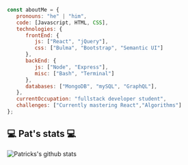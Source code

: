 
```javascript
const aboutMe = {
   pronouns: "he" | "him",
   code: [Javascript, HTML, CSS],
   technologies: {
      frontEnd: {
         js: ["React", "jQuery"],
         css: ["Bulma", "Bootstrap", "Semantic UI"]
      },
      backEnd: {
         js: ["Node", "Express"],
         misc: ["Bash", "Terminal"]
      },
      databases: ["MongoDB", "mySQL", "GraphQL"],
   },
   currentOccupation: "fullstack developer student",
   challenges: ["Currently mastering React","Algorithms"]
};
```
<h2>💻 Pat's stats 💻</h2>

![Patricks's github stats](https://github-readme-stats.vercel.app/api?username=patrickbrown-io&show_icons=true&title_color=fff&icon_color=79ff97&text_color=9f9f9f&bg_color=151515)
